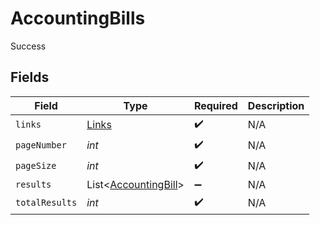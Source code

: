 # AccountingBills

Success


## Fields

| Field                                                         | Type                                                          | Required                                                      | Description                                                   |
| ------------------------------------------------------------- | ------------------------------------------------------------- | ------------------------------------------------------------- | ------------------------------------------------------------- |
| `links`                                                       | [Links](../../models/shared/Links.md)                         | :heavy_check_mark:                                            | N/A                                                           |
| `pageNumber`                                                  | *int*                                                         | :heavy_check_mark:                                            | N/A                                                           |
| `pageSize`                                                    | *int*                                                         | :heavy_check_mark:                                            | N/A                                                           |
| `results`                                                     | List<[AccountingBill](../../models/shared/AccountingBill.md)> | :heavy_minus_sign:                                            | N/A                                                           |
| `totalResults`                                                | *int*                                                         | :heavy_check_mark:                                            | N/A                                                           |